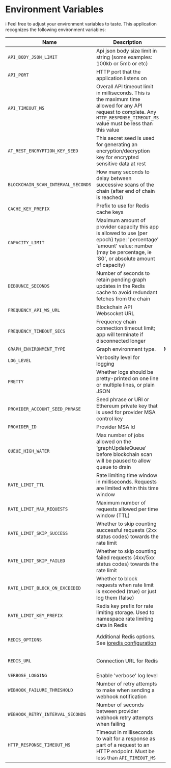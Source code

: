 # Environment Variables

ℹ️ Feel free to adjust your environment variables to taste.
This application recognizes the following environment variables:

| Name                               | Description                                                                                                                                                                       |                                               Range/Type                                               |              Required?               |          Default           |
|------------------------------------|-----------------------------------------------------------------------------------------------------------------------------------------------------------------------------------|:------------------------------------------------------------------------------------------------------:|:------------------------------------:|:--------------------------:|
| `API_BODY_JSON_LIMIT`              | Api json body size limit in string (some examples: 100kb or 5mb or etc)                                                                                                           |                                                 string                                                 |                                      |            1mb             |
| `API_PORT`                         | HTTP port that the application listens on                                                                                                                                         |                                              1025 - 65535                                              |                                      |            3000            |
| `API_TIMEOUT_MS`                   | Overall API timeout limit in milliseconds. This is the maximum time allowed for any API request to complete. Any `HTTP_RESPONSE_TIMEOUT_MS` value must be less than this value    |                                                  > 0                                                   |                                      |           30000            |
| `AT_REST_ENCRYPTION_KEY_SEED`      | This secret seed is used for generating an encryption/decryption key for encrypted sensitive data at rest                                                                         |                                                 string                                                 |                  Y                   |                            |
| `BLOCKCHAIN_SCAN_INTERVAL_SECONDS` | How many seconds to delay between successive scans of the chain (after end of chain is reached)                                                                                   |                                                  > 0                                                   |                                      |            180             |
| `CACHE_KEY_PREFIX`                 | Prefix to use for Redis cache keys                                                                                                                                                |                                                 string                                                 |                                      |      content-watcher:      |
| `CAPACITY_LIMIT`                   | Maximum amount of provider capacity this app is allowed to use (per epoch) type: 'percentage' 'amount' value: number (may be percentage, ie '80', or absolute amount of capacity) | JSON [(example)](https://github.com/ProjectLibertyLabs/gateway/blob/main/env-files/graph.template.env) |                  Y                   |                            |
| `DEBOUNCE_SECONDS`                 | Number of seconds to retain pending graph updates in the Redis cache to avoid redundant fetches from the chain                                                                    |                                                  >= 0                                                  |                                      |                            |
| `FREQUENCY_API_WS_URL`             | Blockchain API Websocket URL                                                                                                                                                      |                                               ws(s): URL                                               |                  Y                   |                            |
| `FREQUENCY_TIMEOUT_SECS`           | Frequency chain connection timeout limit; app will terminate if disconnected longer                                                                                               |                                                integer                                                 |                                      |             10             |
| `GRAPH_ENVIRONMENT_TYPE`           | Graph environment type.                                                                                                                                                           |                                         Mainnet\|TestnetPaseo                                          |                  Y                   |                            |
| `LOG_LEVEL`                        | Verbosity level for logging                                                                                                                                                       |                      `trace` \| `debug` \| `info` \| `warn` \| `error` \| `fatal`                      |                  N                   |           `info`           |
| `PRETTY`                           | Whether logs should be pretty-printed on one line or multiple lines, or plain JSON                                                                                                |                                     `true` \| `false` \| `compact`                                     |                  N                   |          `false`           | 
| `PROVIDER_ACCOUNT_SEED_PHRASE`     | Seed phrase or URI or Ethereum private key that is used for provider MSA control key                                                                                              |                                                 string                                                 |                  Y                   |                            |
| `PROVIDER_ID`                      | Provider MSA Id                                                                                                                                                                   |                                                integer                                                 |                  Y                   |                            |
| `QUEUE_HIGH_WATER`                 | Max number of jobs allowed on the 'graphUpdateQueue' before blockchain scan will be paused to allow queue to drain                                                                |                                                 >= 100                                                 |                                      |            1000            |
| `RATE_LIMIT_TTL`                   | Rate limiting time window in milliseconds. Requests are limited within this time window                                                                                           |                                                  > 0                                                   |                                      |           60000            |
| `RATE_LIMIT_MAX_REQUESTS`          | Maximum number of requests allowed per time window (TTL)                                                                                                                          |                                                  > 0                                                   |                                      |            100             |
| `RATE_LIMIT_SKIP_SUCCESS`          | Whether to skip counting successful requests (2xx status codes) towards the rate limit                                                                                            |                                                boolean                                                 |                                      |           false            |
| `RATE_LIMIT_SKIP_FAILED`           | Whether to skip counting failed requests (4xx/5xx status codes) towards the rate limit                                                                                            |                                                boolean                                                 |                                      |           false            |
| `RATE_LIMIT_BLOCK_ON_EXCEEDED`     | Whether to block requests when rate limit is exceeded (true) or just log them (false)                                                                                            |                                                boolean                                                 |                                      |            true            |
| `RATE_LIMIT_KEY_PREFIX`            | Redis key prefix for rate limiting storage. Used to namespace rate limiting data in Redis                                                                                         |                                                 string                                                 |                                      |      graph:throttle        |
| `REDIS_OPTIONS`                    | Additional Redis options.<br/>See [ioredis configuration](https://ioredis.readthedocs.io/en/latest/API/#new-redisport-host-options)                                               |                                              JSON string                                               |   Y<br/>(either this or REDIS_URL)   | '{"commandTimeout":10000}' |
| `REDIS_URL`                        | Connection URL for Redis                                                                                                                                                          |                                                  URL                                                   | Y<br/>(either this or REDIS_OPTIONS) |                            |
| `VERBOSE_LOGGING`                  | Enable 'verbose' log level                                                                                                                                                        |                                                boolean                                                 |                  N                   |           false            |
| `WEBHOOK_FAILURE_THRESHOLD`        | Number of retry attempts to make when sending a webhook notification                                                                                                              |                                                  > 0                                                   |                                      |             3              |
| `WEBHOOK_RETRY_INTERVAL_SECONDS`   | Number of seconds between provider webhook retry attempts when failing                                                                                                            |                                                  > 0                                                   |                                      |             10             |
| `HTTP_RESPONSE_TIMEOUT_MS`         | Timeout in milliseconds to wait for a response as part of a request to an HTTP endpoint. Must be less than `API_TIMEOUT_MS`                                                       |                                        > 0 and < API_TIMEOUT_MS                                        |                                      |            3000            |
